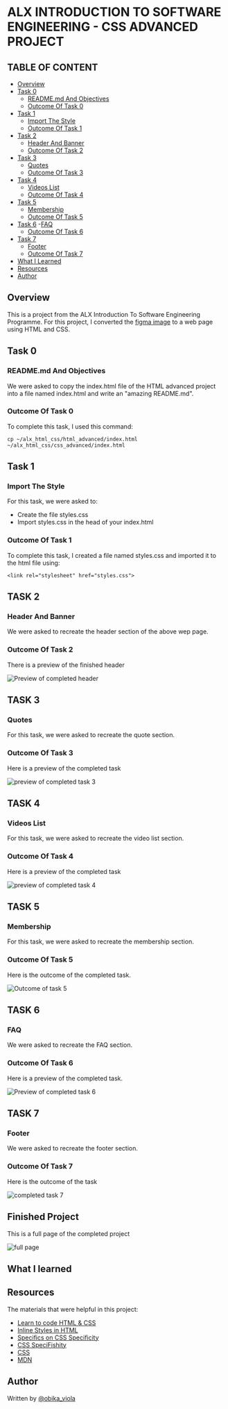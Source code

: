 # ALX INTRODUCTION TO SOFTWARE ENGINEERING - CSS ADVANCED PROJECT

## TABLE OF CONTENT
- [Overview](#overview)
- [Task 0](#task-0)
    - [README.md And Objectives](#readmemd-and-objectives)
    - [Outcome Of Task 0](#outcome-of-task-0)
- [Task 1](#task-1)
    - [Import The Style](#import-the-style)
    - [Outcome Of Task 1](#outcome-of-task-1)
- [Task 2](#task-2)
    - [Header And Banner](#header-and-banner)
    - [Outcome Of Task 2](#outcome-of-task-2)
- [Task 3](#task-3)
    - [Quotes](#quotes)
    - [Outcome Of Task 3](#outcome-of-task-3)
- [Task 4](#task-4)
    - [Videos List](#videos-list)
    - [Outcome Of Task 4](#outcome-of-task-4)
- [Task 5](#task-5)
    - [Membership](#membership)
    - [Outcome Of Task 5](#outcome-of-task-5)
- [Task 6](#task-6)
    -[FAQ](#faq)
    - [Outcome Of Task 6](#outcome-of-task-6)
- [Task 7](#task-7)
    - [Footer](#footer)
    - [Outcome Of Task 7](#outcome-of-task-7)
- [What I Learned](#what-i-learned)
- [Resources](#resources)
- [Author](#author)

## Overview

This is a project from the ALX Introduction To Software Engineering Programme. For this project, I converted the [figma image]() to a web page using HTML and CSS.

## Task 0 

### README.md And Objectives

We were asked to copy the index.html file of the HTML advanced project into a file named index.html and write an "amazing README.md".

### Outcome Of Task 0
To complete this task, I used this command:

```
cp ~/alx_html_css/html_advanced/index.html ~/alx_html_css/css_advanced/index.html
```

## Task 1 

### Import The Style

For this task, we were asked to:
* Create the file styles.css
* Import styles.css in the head of your index.html

### Outcome Of Task 1

To complete this task, I created a file named styles.css and imported it to the html file using:

```
<link rel="stylesheet" href="styles.css">
```

## TASK 2

### Header And Banner

We were asked to recreate the header section of the above wep page.

### Outcome Of Task 2

There is a preview of the finished header

![Preview of completed header](/css_advanced/image/header.png)

## TASK 3

### Quotes

For this task, we were asked to recreate the quote section.

### Outcome Of Task 3

Here is a preview of the completed task

![preview of completed task 3](/css_advanced/image/quote.png)

## TASK 4

### Videos List

For this task, we were asked to recreate the video list section.

### Outcome Of Task 4

Here is a preview of the completed task

![preview of completed task 4](/css_advanced/image/tutorial.png)

## TASK 5

### Membership

For this task, we were asked to recreate the membership section.

### Outcome Of Task 5

Here is the outcome of the completed task.

![Outcome of task 5](/css_advanced/image/membership.png)

## TASK 6

### FAQ

We were asked to recreate the FAQ section.

### Outcome Of Task 6

Here is a preview of the completed task.

![Preview of completed task 6](/css_advanced/image/faq.png)

## TASK 7

### Footer

We were asked to recreate the footer section.
### Outcome Of Task 7

Here is the outcome of the task

![completed task 7](/css_advanced/image/footer.png)


## Finished Project
This is a full page of the completed project

![full page](/css_advanced/image/full-page.png)
## What I learned

## Resources

The materials that were helpful in this project:

* [Learn to code HTML & CSS]()
* [Inline Styles in HTML]()
* [Specifics on CSS Specificity]()
* [CSS SpeciFishity]()
* [CSS]()
* [MDN]()
## Author

Written by [@obika_viola]()